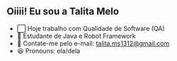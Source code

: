 ## Oiiii! Eu sou a Talita Melo

- ⬜ Hoje trabalho com Qualidade de Software (QA)  
- 📘 Estudante de Java e Robot Framework
- 💌 Contate-me  pelo e-mail: talita.ms1312@gmail.com 
- 😆 Pronouns: ela/dela
